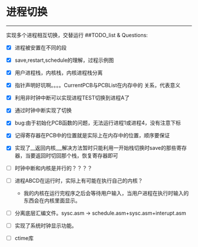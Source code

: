 # 进程切换
------------
实现多个进程相互切换，交替运行
##TODO_list & Questions:
- [x] 进程被安置在不同的段
- [x] save,restart,schedule的理解，过程示例图
- [x] 用户进程栈，内核栈，内核进程栈分离
- [x] 指针声明好坑啊。。。。CurrentPCB与PCBList在内存中的 		关系，代表意义
- [x] 利用非时钟中断可以实现进程TEST切换到进程A了
- [x] 通过时钟中断实现了切换
- [x] bug:由于初始化PCB函数的问题，无法运行进程1或进程4，没有注意下标
- [x] 记得寄存器在PCB中的位置就是实际上在内存中的位置，顺序要保证
- [x] 实现了__返回内核__,解决方法暂时只能利用一开始栈切换时save的那些寄存器，当要返回时切回那个栈，恢复寄存器即可
- [ ] 时钟中断和内核是并行的？？？？
- [ ] 进程ABCD在运行时，实际上有可能在执行自己的内核？
 	- 我的内核在运行完程序之后会等待用户输入，当用户进程在执行时输入的东西会在内核里面显示。
- [ ]  分离底层汇编文件。sysc.asm -> schedule.asm+sysc.asm+interupt.asm
- [ ] 实现了系统时钟显示功能。
- [ ] ctime库

